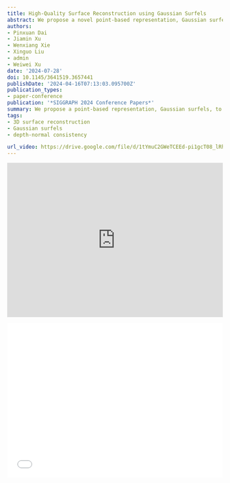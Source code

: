 ```yaml
---
title: High-Quality Surface Reconstruction using Gaussian Surfels
abstract: We propose a novel point-based representation, Gaussian surfels, to combine the advantages of the flexible optimization procedure in 3D Gaussian points and the surface alignment property of surfels. This is achieved by directly setting the z-scale of 3D Gaussian points to 0, effectively flattening the original 3D ellipsoid into a 2D ellipse. Such a design provides clear guidance to the optimizer. By treating the local z-axis as the normal direction, it greatly improves optimization stability and surface alignment. While the derivatives to the local z-axis computed from the covariance matrix are zero in this setting, we design a self-supervised normal-depth consistency loss to remedy this issue. Monocular normal priors and foreground masks are incorporated to enhance the quality of the reconstruction, mitigating issues related to highlights and background. We propose a volumetric cutting method to aggregate the information of Gaussian surfels so as to remove erroneous points in depth maps generated by alpha blending. Finally, we apply screened Poisson reconstruction method to the fused depth maps to extract the surface mesh. Experimental results show that our method demonstrates superior performance in surface reconstruction compared to state-of-the-art neural volume rendering and point-based rendering methods.
authors:
- Pinxuan Dai
- Jiamin Xu
- Wenxiang Xie
- Xinguo Liu
- admin
- Weiwei Xu
date: '2024-07-28'
doi: 10.1145/3641519.3657441
publishDate: '2024-04-16T07:13:03.095700Z'
publication_types:
- paper-conference
publication: '*SIGGRAPH 2024 Conference Papers*'
summary: We propose a point-based representation, Gaussian surfels, to combine the advantages of the flexible optimization procedure in 3D Gaussian points and the surface alignment property of surfels.
tags:
- 3D surface reconstruction
- Gaussian surfels
- depth-normal consistency

url_video: https://drive.google.com/file/d/1tYmuC2GWeTCEEd-pi1gcT08_lRhfqLd3/view?usp=sharing
---
```


<p align="center">
<iframe width="100%" height="360" src="https://www.youtube.com/embed/sXZP8LZ84Vg?si=Hh-Z_ia713u7AFSV" title="YouTube video player" frameborder="0" allow="accelerometer; autoplay; clipboard-write; encrypted-media; gyroscope; picture-in-picture; web-share" referrerpolicy="strict-origin-when-cross-origin" allowfullscreen></iframe>
</p>
<p align="center">
<iframe width="100%" height="360" src="//player.bilibili.com/player.html?isOutside=true&aid=112692341771073&bvid=BV1iK3WejEqK&cid=500001598465378&p=1" scrolling="no" border="0" frameborder="no" framespacing="0" allowfullscreen="true"></iframe>
</p>

